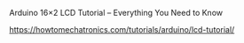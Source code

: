 Arduino 16×2 LCD Tutorial – Everything You Need to Know

https://howtomechatronics.com/tutorials/arduino/lcd-tutorial/


